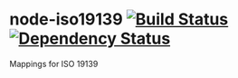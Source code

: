 # node-iso19139 [![Build Status](https://secure.travis-ci.org/jdesboeufs/node-iso19139.svg)](http://travis-ci.org/jdesboeufs/node-iso19139) [![Dependency Status](https://david-dm.org/jdesboeufs/node-iso19139.svg)](https://david-dm.org/jdesboeufs/node-iso19139)

Mappings for ISO 19139
